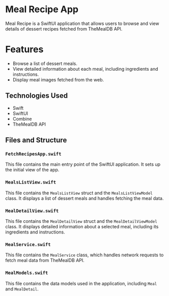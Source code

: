 # Meal Recipe App

Meal Recipe is a SwiftUI application that allows users to browse and view details of dessert recipes fetched from TheMealDB API.

# Features

- Browse a list of dessert meals.
- View detailed information about each meal, including ingredients and instructions.
- Display meal images fetched from the web.

## Technologies Used

- Swift
- SwiftUI
- Combine
- TheMealDB API

## Files and Structure

### `FetchRecipesApp.swift`

This file contains the main entry point of the SwiftUI application. It sets up the initial view of the app.

### `MealsListView.swift`

This file contains the `MealsListView` struct and the `MealsListViewModel` class. It displays a list of dessert meals and handles fetching the meal data.

### `MealDetailView.swift`

This file contains the `MealDetailView` struct and the `MealDetailViewModel` class. It displays detailed information about a selected meal, including its ingredients and instructions.

### `MealService.swift`

This file contains the `MealService` class, which handles network requests to fetch meal data from TheMealDB API.

### `MealModels.swift`

This file contains the data models used in the application, including `Meal` and `MealDetail`.

